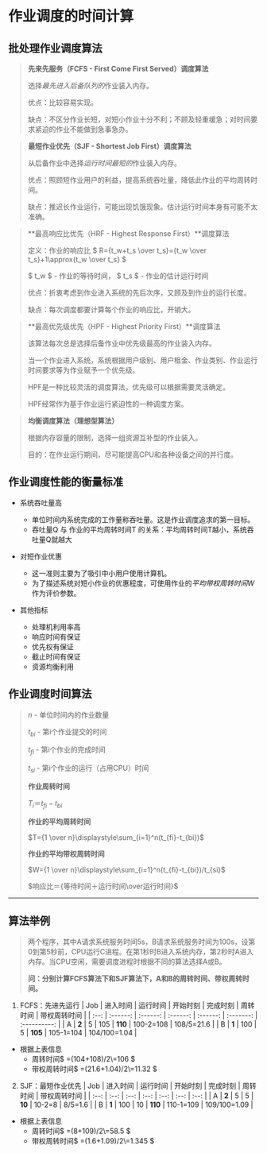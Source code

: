 # 作业调度的时间计算
##  批处理作业调度算法
> **先来先服务（FCFS - First Come First Served）调度算法**
>
> 选择*最先进入后备队列的*作业装入内存。
>
> 优点：比较容易实现。
>
> 缺点：不区分作业长短，对短小作业十分不利；不顾及轻重缓急；对时间要求紧迫的作业不能做到急事急办。


> **最短作业优先（SJF - Shortest Job First）调度算法**
>
> 从后备作业中选择*运行时间最短的*作业装入内存。
>
> 优点：照顾短作业用户的利益，提高系统吞吐量，降低此作业的平均周转时间。
>
> 缺点：推迟长作业运行，可能出现饥饿现象。估计运行时间本身有可能不太准确。


> **最高响应比优先（HRF - Highest Response First）**调度算法
>
> 定义：作业的响应比 $ R={t_w+t_s \over t_s}={t_w \over t_s}+1\approx{t_w \over t_s} $
>
> $ t_w $ - 作业的等待时间， $ t_s $ - 作业的估计运行时间 
>
> 优点：折衷考虑到作业进入系统的先后次序，又顾及到作业的运行长度。
>
> 缺点：每次调度都要计算每个作业的响应比，开销大。


> **最高优先级优先（HPF - Highest Priority First）**调度算法
>
> 该算法每次总是选择后备作业中优先级最高的作业装入内存。
>
> 当一个作业进入系统，系统根据用户级别、用户租金、作业类别、作业运行时间要求等为作业赋予一个优先级。
>
> HPF是一种比较灵活的调度算法，优先级可以根据需要灵活确定。
>
> HPF经常作为基于作业运行紧迫性的一种调度方案。


> **均衡调度算法（理想型算法）**
> 
> 根据内存容量的限制，选择一组资源互补型的作业装入。
> 
> 目的：在作业运行期间，尽可能提高CPU和各种设备之间的并行度。

## 作业调度性能的衡量标准
- 系统吞吐量高
  - 单位时间内系统完成的工作量称吞吐量。这是作业调度追求的第一目标。
  - 吞吐量Q 与 作业的平均周转时间T 的关系：平均周转时间T越小，系统吞吐量Q就越大
  
- 对短作业优惠
  - 这一准则主要为了吸引中小用户使用计算机。
  - 为了描述系统对短小作业的优惠程度，可使用作业的*平均带权周转时间W*作为评价参数。
  
- 其他指标
  - 处理机利用率高
  - 响应时间有保证
  - 优先权有保证
  - 截止时间有保证
  - 资源均衡利用

## 作业调度时间算法
> $n$ - 单位时间内的作业数量
>
> $t_{bi}$ - 第i个作业提交的时间
>
> $t_{fi}$ - 第i个作业的完成时间
>
> $t_{si}$ - 第i个作业的运行（占用CPU）时间
>
> **作业周转时间**
>
> $T_i＝t_{fi}-t_{bi}$
>
> **作业的平均周转时间**
>
> $T={1 \over n}\displaystyle\sum_{i=1}^n(t_{fi}-t_{bi})$
>
> **作业的平均带权周转时间**
>
> $W={1 \over n}\displaystyle\sum_{i=1}^n(t_{fi}-t_{bi})/t_{si}$
>
> $响应比＝{等待时间＋运行时间\over运行时间}$

------

## 算法举例
> 两个程序，其中A请求系统服务时间5s，B请求系统服务时间为100s，设第0到第5秒前，CPU运行C进程。在第1秒时B进入系统内存，第2秒时A进入内存。当CPU空闲，需要调度进程时根据不同的算法选择A或B。
>
> **问：分别计算FCFS算法下和SJF算法下，A和B的周转时间、带权周转时间。**

1. FCFS：先进先运行
| Job  | 进入时间 | 运行时间 | 开始时刻 | 完成时刻 | 周转时间  | 带权周转时间 |
| :--: | :------: | :------: | :------: | :------: | :-------: | :----------: |
|  A   |  **2**   |    5     |   105    | **110**  | 100-2=108 |  108/5=21.6  |
|  B   |  **1**   |   100    |    5     | **105**  | 105-1=104 | 104/100=1.04 |

- 根据上表信息
  - 周转时间$ =(104+108)/2\\=106 $
  - 带权周转时间$ =(21.6+1.04)/2\\=11.32 $

2. SJF：最短作业优先
| Job  | 进入时间 | 运行时间 | 开始时刻 | 完成时刻 | 周转时间  | 带权周转时间 |
| :--: | :--: | :--: | :--: | :--: | :--: | :--: |
| A | **2** | 5 | 5 | **10** | 10-2=8 | 8/5=1.6 |
| B | **1** | 100 | 10 | **110** | 110-1=109 | 109/100=1.09 |

- 根据上表信息
  - 周转时间$ =(8+109)/2\\=58.5 $
  - 带权周转时间$ =(1.6+1.09)/2\\=1.345 $